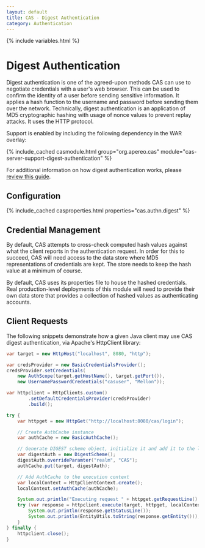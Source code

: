 ```yaml
---
layout: default
title: CAS - Digest Authentication
category: Authentication
---
```

{% include variables.html %}


# Digest Authentication

Digest authentication is one of the agreed-upon methods CAS can use to negotiate credentials with a user's
web browser. This can be used to confirm the identity of a user before sending sensitive information.
It applies a hash function to the username and password before sending them over the network.
Technically, digest authentication is an application of MD5 cryptographic
hashing with usage of nonce values to prevent replay attacks. It uses the HTTP protocol.

Support is enabled by including the following dependency in the WAR overlay:

{% include_cached casmodule.html group="org.apereo.cas" module="cas-server-support-digest-authentication" %}

For additional information on how digest authentication works,
please [review this guide](https://en.wikipedia.org/wiki/Digest_access_authentication).

## Configuration

{% include_cached casproperties.html properties="cas.authn.digest" %}

## Credential Management

By default, CAS attempts to cross-check computed hash values against what the client reports in the authentication request.
In order for this to succeed, CAS will need access to the data store where MD5 representations of credentials are kept. The store
needs to keep the hash value at a minimum of course.

By default, CAS uses its properties file to house the hashed credentials. Real production-level deployments
of this module will need to provide their own data store that provides a collection of hashed values as authenticating accounts.

## Client Requests

The following snippets demonstrate how a given Java client may use CAS digest authentication,
via Apache's HttpClient library:

```java
var target = new HttpHost("localhost", 8080, "http");

var credsProvider = new BasicCredentialsProvider();
credsProvider.setCredentials(
    new AuthScope(target.getHostName(), target.getPort()),
    new UsernamePasswordCredentials("casuser", "Mellon"));

var httpclient = HttpClients.custom()
        .setDefaultCredentialsProvider(credsProvider)
        .build();

try {
    var httpget = new HttpGet("http://localhost:8080/cas/login");

    // Create AuthCache instance
    var authCache = new BasicAuthCache();

    // Generate DIGEST scheme object, initialize it and add it to the local auth cache
    var digestAuth = new DigestScheme();
    digestAuth.overrideParamter("realm", "CAS");
    authCache.put(target, digestAuth);

    // Add AuthCache to the execution context
    var localContext = HttpClientContext.create();
    localContext.setAuthCache(authCache);

    System.out.println("Executing request " + httpget.getRequestLine() + " to " + target);
    try (var response = httpclient.execute(target, httpget, localContext)) {
        System.out.println(response.getStatusLine());
        System.out.println(EntityUtils.toString(response.getEntity()));
    }
} finally {
    httpclient.close();
}
```
